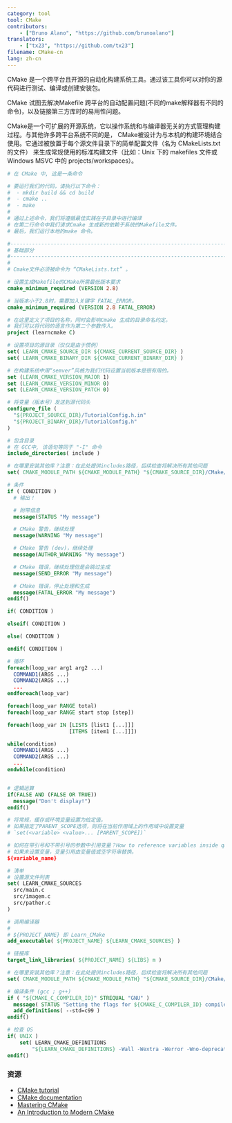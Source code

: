 ```yaml
---
category: tool
tool: CMake
contributors:
    - ["Bruno Alano", "https://github.com/brunoalano"]
translators:
    - ["tx23", "https://github.com/tx23"]
filename: CMake-cn
lang: zh-cn
---
```


CMake 是一个跨平台且开源的自动化构建系统工具。通过该工具你可以对你的源代码进行测试、编译或创建安装包。

CMake 试图去解决Makefile 跨平台的自动配置问题(不同的make解释器有不同的命令)，以及链接第三方库时的易用性问题。

CMake是一个可扩展的开源系统，它以操作系统和与编译器无关的方式管理构建过程。与其他许多跨平台系统不同的是，
CMake被设计为与本机的构建环境结合使用。它通过被放置于每个源文件目录下的简单配置文件（名为 CMakeLists.txt 的文件）
来生成常规使用的标准构建文件（比如：Unix 下的 makefiles 文件或 Windows MSVC 中的 projects/workspaces）。

```cmake
# 在 CMake 中, 这是一条命令

# 要运行我们的代码，请执行以下命令：
#  - mkdir build && cd build
#  - cmake ..
#  - make
# 
# 通过上述命令，我们将遵循最佳实践在子目录中进行编译
# 在第二行命令中我们请求Cmake 生成新的依赖于系统的Makefile文件。
# 最后，我们运行本地的make 命令。

#------------------------------------------------------------------------------
# 基础部分
#------------------------------------------------------------------------------
#
# Cmake文件必须被命令为 “CMakeLists.txt” 。

# 设置生成Makefile的CMake所需最低版本要求
cmake_minimum_required (VERSION 2.8)

# 当版本小于2.8时，需要加入关键字 FATAL_ERROR。
cmake_minimum_required (VERSION 2.8 FATAL_ERROR)

# 在这里定义了项目的名称，同时会影响Cmake 生成的目录命名约定。
# 我们可以将代码的语言作为第二个参数传入。
project (learncmake C)

# 设置项目的源目录（仅仅是由于惯例）
set( LEARN_CMAKE_SOURCE_DIR ${CMAKE_CURRENT_SOURCE_DIR} )
set( LEARN_CMAKE_BINARY_DIR ${CMAKE_CURRENT_BINARY_DIR} )

# 在构建系统中用“semver”风格为我们代码设置当前版本是很有用的。
set (LEARN_CMAKE_VERSION_MAJOR 1)
set (LEARN_CMAKE_VERSION_MINOR 0)
set (LEARN_CMAKE_VERSION_PATCH 0)

# 将变量（版本号）发送到源代码头
configure_file (
  "${PROJECT_SOURCE_DIR}/TutorialConfig.h.in"
  "${PROJECT_BINARY_DIR}/TutorialConfig.h"
)

# 包含目录
# 在 GCC中, 该语句等同于 "-I" 命令
include_directories( include )

# 在哪里安装其他库？注意：在此处提供includes路径，后续检查将解决所有其他问题
set( CMAKE_MODULE_PATH ${CMAKE_MODULE_PATH} "${CMAKE_SOURCE_DIR}/CMake/modules/" )

# 条件
if ( CONDITION )
  # 输出！

  # 附带信息
  message(STATUS "My message")

  # CMake 警告，继续处理
  message(WARNING "My message")

  # CMake 警告 (dev)，继续处理
  message(AUTHOR_WARNING "My message")

  # CMake 错误，继续处理但是会跳过生成
  message(SEND_ERROR "My message")

  # CMake 错误，停止处理和生成
  message(FATAL_ERROR "My message")
endif()

if( CONDITION )

elseif( CONDITION )

else( CONDITION )

endif( CONDITION )

# 循环
foreach(loop_var arg1 arg2 ...)
  COMMAND1(ARGS ...)
  COMMAND2(ARGS ...)
  ...
endforeach(loop_var)

foreach(loop_var RANGE total)
foreach(loop_var RANGE start stop [step])

foreach(loop_var IN [LISTS [list1 [...]]]
                    [ITEMS [item1 [...]]])

while(condition)
  COMMAND1(ARGS ...)
  COMMAND2(ARGS ...)
  ...
endwhile(condition)


# 逻辑运算
if(FALSE AND (FALSE OR TRUE))
  message("Don't display!")
endif()

# 将常规，缓存或环境变量设置为给定值。
# 如果指定了PARENT_SCOPE选项，则将在当前作用域上的作用域中设置变量
# `set(<variable> <value>... [PARENT_SCOPE])`

# 如何在带引号和不带引号的参数中引用变量？How to reference variables inside quoted and unquoted arguments?
# 如果未设置变量，变量引用由变量值或空字符串替换。
${variable_name}

# 清单
# 设置源文件列表
set( LEARN_CMAKE_SOURCES 
  src/main.c
  src/imagem.c
  src/pather.c
)

# 调用编译器
#
# ${PROJECT_NAME} 即 Learn_CMake 
add_executable( ${PROJECT_NAME} ${LEARN_CMAKE_SOURCES} )

# 链接库
target_link_libraries( ${PROJECT_NAME} ${LIBS} m )

# 在哪里安装其他库？注意：在此处提供includes路径，后续检查将解决所有其他问题
set( CMAKE_MODULE_PATH ${CMAKE_MODULE_PATH} "${CMAKE_SOURCE_DIR}/CMake/modules/" )

# 编译条件 (gcc ; g++)
if ( "${CMAKE_C_COMPILER_ID}" STREQUAL "GNU" )
  message( STATUS "Setting the flags for ${CMAKE_C_COMPILER_ID} compiler" )
  add_definitions( --std=c99 )
endif()

# 检查 OS
if( UNIX )
    set( LEARN_CMAKE_DEFINITIONS
        "${LEARN_CMAKE_DEFINITIONS} -Wall -Wextra -Werror -Wno-deprecated-declarations -Wno-unused-parameter -Wno-comment" )
endif()
```

### 资源

+ [CMake tutorial](https://cmake.org/cmake-tutorial/)
+ [CMake documentation](https://cmake.org/documentation/)
+ [Mastering CMake](http://amzn.com/1930934319/)
+ [An Introduction to Modern CMake](https://cliutils.gitlab.io/modern-cmake/)
